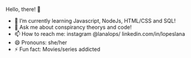 Hello, there! 🚀


- 🌱 I’m currently learning Javascript, NodeJs, HTML/CSS and SQL!
- 💬 Ask me about conspirancy theorys and code!
- 📫 How to reach me: instagram @lanalops/ linkedin.com/in/lopeslana
- 😄 Pronouns: she/her
- ⚡ Fun fact: Movies/series addicted
